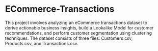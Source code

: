 # ECommerce-Transactions
This project involves analyzing an eCommerce transactions dataset to derive actionable business insights, build a Lookalike Model for customer recommendations, and perform customer segmentation using clustering techniques. The dataset consists of three files: Customers.csv, Products.csv, and Transactions.csv.
